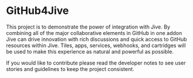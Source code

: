 GitHub4Jive
===========

This project is to demonstrate the power of integration with Jive. By combining all 
of the major collaborative elements in GitHub in one addon Jive can drive innovation
with rich discussions and quick access to GitHub resources within Jive. Tiles, apps,
services, webhooks, and cartridges will be used to make this experience as natural and
powerful as possible.

If you would like to contribute please read the developer notes to see user stories and
guidelines to keep the project consistent.
